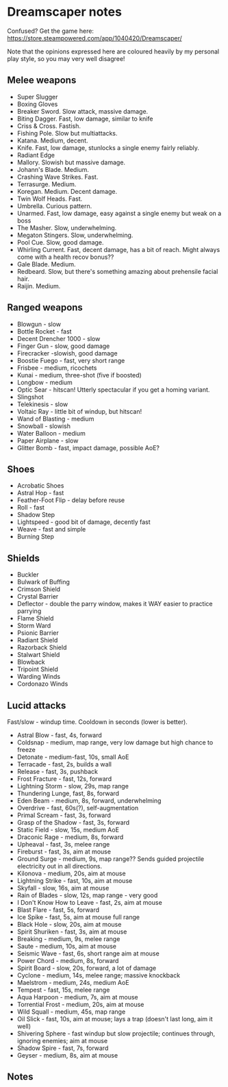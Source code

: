 Dreamscaper notes
=================

Confused? Get the game here: https://store.steampowered.com/app/1040420/Dreamscaper/

Note that the opinions expressed here are coloured heavily by my personal play style,
so you may very well disagree!

Melee weapons
-------------
* Super Slugger
* Boxing Gloves
* Breaker Sword. Slow attack, massive damage.
* Biting Dagger. Fast, low damage, similar to knife
* Criss & Cross. Fastish.
* Fishing Pole. Slow but multiattacks.
* Katana. Medium, decent.
* Knife. Fast, low damage, stunlocks a single enemy fairly reliably.
* Radiant Edge
* Mallory. Slowish but massive damage.
* Johann's Blade. Medium.
* Crashing Wave Strikes. Fast.
* Terrasurge. Medium.
* Koregan. Medium. Decent damage.
* Twin Wolf Heads. Fast.
* Umbrella. Curious pattern.
* Unarmed. Fast, low damage, easy against a single enemy but weak on a boss
* The Masher. Slow, underwhelming.
* Megaton Stingers. Slow, underwhelming.
* Pool Cue. Slow, good damage.
* Whirling Current. Fast, decent damage, has a bit of reach. Might always come with a health recov bonus??
* Gale Blade. Medium.
* Redbeard. Slow, but there's something amazing about prehensile facial hair.
* Raijin. Medium.

Ranged weapons
--------------

* Blowgun - slow
* Bottle Rocket - fast
* Decent Drencher 1000 - slow
* Finger Gun - slow, good damage
* Firecracker -slowish, good damage
* Boostie Fuego - fast, very short range
* Frisbee - medium, ricochets
* Kunai - medium, three-shot (five if boosted)
* Longbow - medium
* Optic Sear - hitscan! Utterly spectacular if you get a homing variant.
* Slingshot
* Telekinesis - slow
* Voltaic Ray - little bit of windup, but hitscan!
* Wand of Blasting - medium
* Snowball - slowish
* Water Balloon - medium
* Paper Airplane - slow
* Glitter Bomb - fast, impact damage, possible AoE?

Shoes
-----
* Acrobatic Shoes
* Astral Hop - fast
* Feather-Foot Flip - delay before reuse
* Roll - fast
* Shadow Step
* Lightspeed - good bit of damage, decently fast
* Weave - fast and simple
* Burning Step

Shields
-------
* Buckler
* Bulwark of Buffing
* Crimson Shield
* Crystal Barrier
* Deflector - double the parry window, makes it WAY easier to practice parrying
* Flame Shield
* Storm Ward
* Psionic Barrier
* Radiant Shield
* Razorback Shield
* Stalwart Shield
* Blowback
* Tripoint Shield
* Warding Winds
* Cordonazo Winds

Lucid attacks
-------------
Fast/slow - windup time. Cooldown in seconds (lower is better).

* Astral Blow - fast, 4s, forward
* Coldsnap - medium, map range, very low damage but high chance to freeze
* Detonate - medium-fast, 10s, small AoE
* Terracade - fast, 2s, builds a wall
* Release - fast, 3s, pushback
* Frost Fracture - fast, 12s, forward
* Lightning Storm - slow, 29s, map range
* Thundering Lunge, fast, 8s, forward
* Eden Beam - medium, 8s, forward, underwhelming
* Overdrive - fast, 60s(?), self-augmentation
* Primal Scream - fast, 3s, forward
* Grasp of the Shadow - fast, 3s, forward
* Static Field - slow, 15s, medium AoE
* Draconic Rage - medium, 8s, forward
* Upheaval - fast, 3s, melee range
* Fireburst - fast, 3s, aim at mouse
* Ground Surge - medium, 9s, map range?? Sends guided projectile electricity out in all directions.
* Kilonova - medium, 20s, aim at mouse
* Lightning Strike - fast, 10s, aim at mouse
* Skyfall - slow, 16s, aim at mouse
* Rain of Blades - slow, 12s, map range - very good
* I Don't Know How to Leave - fast, 2s, aim at mouse
* Blast Flare - fast, 5s, forward
* Ice Spike - fast, 5s, aim at mouse full range
* Black Hole - slow, 20s, aim at mouse
* Spirit Shuriken - fast, 3s, aim at mouse
* Breaking - medium, 9s, melee range
* Saute - medium, 10s, aim at mouse
* Seismic Wave - fast, 6s, short range aim at mouse
* Power Chord - medium, 8s, forward
* Spirit Board - slow, 20s, forward, a lot of damage
* Cyclone - medium, 14s, melee range; massive knockback
* Maelstrom - medium, 24s, medium AoE
* Tempest - fast, 15s, melee range
* Aqua Harpoon - medium, 7s, aim at mouse
* Torrential Frost - medium, 20s, aim at mouse
* Wild Squall - medium, 45s, map range
* Oil Slick - fast, 10s, aim at mouse; lays a trap (doesn't last long, aim it well)
* Shivering Sphere - fast windup but slow projectile; continues through, ignoring enemies; aim at mouse
* Shadow Spire - fast, 7s, forward
* Geyser - medium, 8s, aim at mouse

Notes
-----
